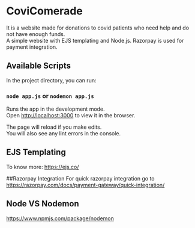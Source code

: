 # CoviComerade

It is a website made for donations to covid patients who need help and do not have enough funds.<br>
A simple website with EJS templating and Node.js. 
Razorpay is used for payment integration.


## Available Scripts

In the project directory, you can run:

### `node app.js` or `nodemon app.js`

Runs the app in the development mode.<br />
Open [http://localhost:3000](http://localhost:3000) to view it in the browser.

The page will reload if you make edits.<br />
You will also see any lint errors in the console.

## EJS Templating 
To know more: https://ejs.co/

##Razorpay Integration
For quick razorpay integration go to https://razorpay.com/docs/payment-gateway/quick-integration/

## Node VS Nodemon 
https://www.npmjs.com/package/nodemon
